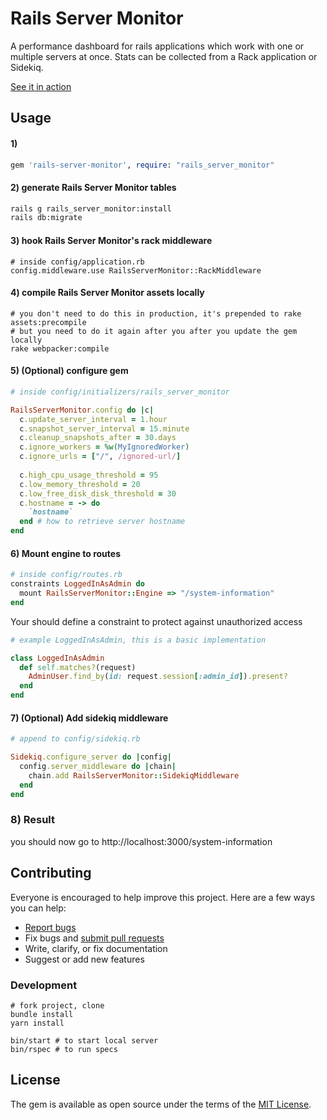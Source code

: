 # Rails Server Monitor
A performance dashboard for rails applications which work with one or multiple servers at once.
Stats can be collected from a Rack application or Sidekiq.

[See it in action](https://rails-sever-monitor.herokuapp.com)

## Usage
#### 1)
```ruby
gem 'rails-server-monitor', require: "rails_server_monitor"
```

#### 2) generate Rails Server Monitor tables
```bash
rails g rails_server_monitor:install
rails db:migrate
```

#### 3) hook Rails Server Monitor's rack middleware
```shell
# inside config/application.rb
config.middleware.use RailsServerMonitor::RackMiddleware
```

#### 4) compile Rails Server Monitor assets locally
```shell
# you don't need to do this in production, it's prepended to rake assets:precompile
# but you need to do it again after you after you update the gem locally
rake webpacker:compile
```

#### 5) (Optional) configure gem

```ruby
# inside config/initializers/rails_server_monitor

RailsServerMonitor.config do |c|
  c.update_server_interval = 1.hour 
  c.snapshot_server_interval = 15.minute
  c.cleanup_snapshots_after = 30.days
  c.ignore_workers = %w(MyIgnoredWorker)
  c.ignore_urls = ["/", /ignored-url/]
  
  c.high_cpu_usage_threshold = 95
  c.low_memory_threshold = 20
  c.low_free_disk_disk_threshold = 30
  c.hostname = -> do
    `hostname`
  end # how to retrieve server hostname
end
```

#### 6) Mount engine to routes

```ruby
# inside config/routes.rb
constraints LoggedInAsAdmin do
  mount RailsServerMonitor::Engine => "/system-information"
end
```

Your should define a constraint to protect against unauthorized access

```ruby
# example LoggedInAsAdmin, this is a basic implementation

class LoggedInAsAdmin
  def self.matches?(request)
    AdminUser.find_by(id: request.session[:admin_id]).present?
  end
end


```

#### 7) (Optional) Add sidekiq middleware

```ruby
# append to config/sidekiq.rb

Sidekiq.configure_server do |config|
  config.server_middleware do |chain|
    chain.add RailsServerMonitor::SidekiqMiddleware
  end
end
```

### 8) Result

you should now go to http://localhost:3000/system-information

## Contributing

Everyone is encouraged to help improve this project. Here are a few ways you can help:

- [Report bugs](https://github.com/personal-social-media/rails-server-monitor/issues)
- Fix bugs and [submit pull requests](https://github.com/personal-social-media/rails-server-monitor/pulls)
- Write, clarify, or fix documentation
- Suggest or add new features

### Development

```shell
# fork project, clone
bundle install
yarn install

bin/start # to start local server
bin/rspec # to run specs
```

## License
The gem is available as open source under the terms of the [MIT License](https://opensource.org/licenses/MIT).